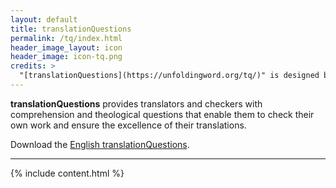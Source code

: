 ```yaml
---
layout: default
title: translationQuestions
permalink: /tq/index.html
header_image_layout: icon
header_image: icon-tq.png
credits: >
  "[translationQuestions](https://unfoldingword.org/tq/)" is designed by unfoldingWord and developed by [Wycliffe Associates](http://wycliffeassociates.org) and the [Door43 World Missions Community](https://door43.org/) made available under a [Creative Commons Attribution-ShareAlike 4.0 International](https://creativecommons.org/licenses/by-sa/4.0/) license.
---
```


**translationQuestions** provides translators and checkers with comprehension and theological questions that enable them to check their own work and ensure the excellence of their translations.

Download the [English translationQuestions](/en/?resource=translation-questions).

* * * * *

{% include content.html %}
